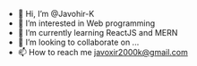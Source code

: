 - 👋 Hi, I’m @Javohir-K
- 👀 I’m interested in Web programming
- 🌱 I’m currently learning ReactJS and MERN
- 💞️ I’m looking to collaborate on ...
- 📫 How to reach me javoxir2000k@gmail.com

<!---
Javohir-K/Javohir-K is a ✨ special ✨ repository because its `README.md` (this file) appears on your GitHub profile.
You can click the Preview link to take a look at your changes.
--->
